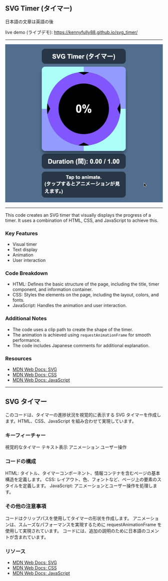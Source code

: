 ## SVG Timer (タイマー)

日本語の文章は英語の後

live demo (ライブデモ): https://kennyfully88.github.io/svg_timer/

---

![demo](assets/00_complete.gif)

---

This code creates an SVG timer that visually displays the progress of a timer. It uses a combination of HTML, CSS, and JavaScript to achieve this.

### Key Features

- Visual timer
- Text display
- Animation
- User interaction

### Code Breakdown

- HTML: Defines the basic structure of the page, including the title, timer component, and information container.
- CSS: Styles the elements on the page, including the layout, colors, and fonts.
- JavaScript: Handles the animation and user interaction.

### Additional Notes

- The code uses a clip path to create the shape of the timer.
- The animation is achieved using `requestAnimationFrame` for smooth performance.
- The code includes Japanese comments for additional explanation.

### Resources

- [MDN Web Docs: SVG](https://developer.mozilla.org/en-US/docs/Web/SVG)
- [MDN Web Docs: CSS](https://developer.mozilla.org/en-US/docs/Web/CSS)
- [MDN Web Docs: JavaScript](https://developer.mozilla.org/en-US/docs/Web/JavaScript)

---

## SVG タイマー

このコードは、タイマーの進捗状況を視覚的に表示する SVG タイマーを作成します。HTML、CSS、JavaScript を組み合わせて実現しています。

### キーフィーチャー

視覚的なタイマー
テキスト表示
アニメーション
ユーザー操作

### コードの構成

HTML: タイトル、タイマーコンポーネント、情報コンテナを含むページの基本構造を定義します。
CSS: レイアウト、色、フォントなど、ページ上の要素のスタイルを定義します。
JavaScript: アニメーションとユーザー操作を処理します。

### その他の注意事項

コードはクリップパスを使用してタイマーの形状を作成します。
アニメーションは、スムーズなパフォーマンスを実現するために requestAnimationFrame を使用して実現されています。
コードには、追加の説明のために日本語のコメントが含まれています。

### リソース

- [MDN Web Docs: SVG](https://developer.mozilla.org/en-US/docs/Web/SVG)
- [MDN Web Docs: CSS](https://developer.mozilla.org/en-US/docs/Web/CSS)
- [MDN Web Docs: JavaScript](https://developer.mozilla.org/en-US/docs/Web/JavaScript)
